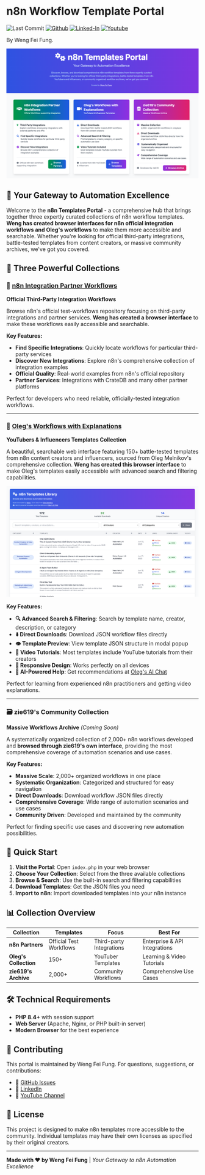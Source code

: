 # n8n Workflow Template Portal

![Last Commit](https://img.shields.io/github/last-commit/Siphon880gh/n8n-templates/main)
<a target="_blank" href="https://github.com/Siphon880gh" rel="nofollow"><img src="https://img.shields.io/badge/GitHub--blue?style=social&logo=GitHub" alt="Github" data-canonical-src="https://img.shields.io/badge/GitHub--blue?style=social&logo=GitHub" style="max-width:8.5ch;"></a>
<a target="_blank" href="https://www.linkedin.com/in/weng-fung/" rel="nofollow"><img src="https://img.shields.io/badge/LinkedIn-blue?style=flat&logo=linkedin&labelColor=blue" alt="Linked-In" data-canonical-src="https://img.shields.io/badge/LinkedIn-blue?style=flat&amp;logo=linkedin&amp;labelColor=blue" style="max-width:10ch;"></a>
<a target="_blank" href="https://www.youtube.com/@WayneTeachesCode/" rel="nofollow"><img src="https://img.shields.io/badge/Youtube-red?style=flat&logo=youtube&labelColor=red" alt="Youtube" data-canonical-src="https://img.shields.io/badge/Youtube-red?style=flat&amp;logo=youtube&amp;labelColor=red" style="max-width:10ch;"></a>

By Weng Fei Fung. 

![](docs/20250629010757.png)

## 🚀 Your Gateway to Automation Excellence

Welcome to the **n8n Templates Portal** - a comprehensive hub that brings together three expertly curated collections of n8n workflow templates. **Weng has created browser interfaces for n8n official integration workflows and Oleg's workflows** to make them more accessible and searchable. Whether you're looking for official third-party integrations, battle-tested templates from content creators, or massive community archives, we've got you covered.

## 🌟 Three Powerful Collections

### 🤝 [n8n Integration Partner Workflows](n8n-partners/)
**Official Third-Party Integration Workflows**

Browse n8n's official test-workflows repository focusing on third-party integrations and partner services. **Weng has created a browser interface** to make these workflows easily accessible and searchable.

**Key Features:**
- **Find Specific Integrations**: Quickly locate workflows for particular third-party services
- **Discover New Integrations**: Explore n8n's comprehensive collection of integration examples
- **Official Quality**: Real-world examples from n8n's official repository
- **Partner Services**: Integrations with CrateDB and many other partner platforms

Perfect for developers who need reliable, officially-tested integration workflows.

---

### 🎥 [Oleg's Workflows with Explanations](oleg-browser/)
**YouTubers & Influencers Templates Collection**

A beautiful, searchable web interface featuring 150+ battle-tested templates from n8n content creators and influencers, sourced from Oleg Melnikov's comprehensive collection. **Weng has created this browser interface** to make Oleg's templates easily accessible with advanced search and filtering capabilities.

![](oleg-browser/docs/20250625080429.png)

**Key Features:**
- **🔍 Advanced Search & Filtering**: Search by template name, creator, description, or category
- **⬇️ Direct Downloads**: Download JSON workflow files directly
- **👁️ Template Preview**: View template JSON structure in modal popup
- **🎥 Video Tutorials**: Most templates include YouTube tutorials from their creators
- **📱 Responsive Design**: Works perfectly on all devices
- **🤖 AI-Powered Help**: Get recommendations at [Oleg's AI Chat](https://olegfuns.app.n8n.cloud/webhook/cda21b26-b940-4b60-8afa-fd7b8281a96b/chat)

Perfect for learning from experienced n8n practitioners and getting video explanations.

---

### 🗃️ zie619's Community Collection
**Massive Workflows Archive** *(Coming Soon)*

A systematically organized collection of 2,000+ n8n workflows developed and **browsed through zie619's own interface**, providing the most comprehensive coverage of automation scenarios and use cases.

**Key Features:**
- **Massive Scale**: 2,000+ organized workflows in one place
- **Systematic Organization**: Categorized and structured for easy navigation
- **Direct Downloads**: Download workflow JSON files directly
- **Comprehensive Coverage**: Wide range of automation scenarios and use cases
- **Community Driven**: Developed and maintained by the community

Perfect for finding specific use cases and discovering new automation possibilities.

## 🎯 Quick Start

1. **Visit the Portal**: Open `index.php` in your web browser
2. **Choose Your Collection**: Select from the three available collections
3. **Browse & Search**: Use the built-in search and filtering capabilities
4. **Download Templates**: Get the JSON files you need
5. **Import to n8n**: Import downloaded templates into your n8n instance

## 📊 Collection Overview

| Collection | Templates | Focus | Best For |
|------------|-----------|-------|----------|
| **n8n Partners** | Official Test Workflows | Third-party Integrations | Enterprise & API Integrations |
| **Oleg's Collection** | 150+ | YouTuber Templates | Learning & Video Tutorials |
| **zie619's Archive** | 2,000+ | Community Workflows | Comprehensive Use Cases |

## 🛠️ Technical Requirements

- **PHP 8.4+** with session support
- **Web Server** (Apache, Nginx, or PHP built-in server)
- **Modern Browser** for the best experience

## 🤝 Contributing

This portal is maintained by Weng Fei Fung. For questions, suggestions, or contributions:
- 🐙 [GitHub Issues](https://github.com/Siphon880gh/n8n-templates/issues)
- 💼 [LinkedIn](https://www.linkedin.com/in/weng-fung/)
- 🎥 [YouTube Channel](https://www.youtube.com/@WayneTeachesCode/)

## 📄 License

This project is designed to make n8n templates more accessible to the community. Individual templates may have their own licenses as specified by their original creators.

---

**Made with ❤️ by Weng Fei Fung** | *Your Gateway to n8n Automation Excellence*